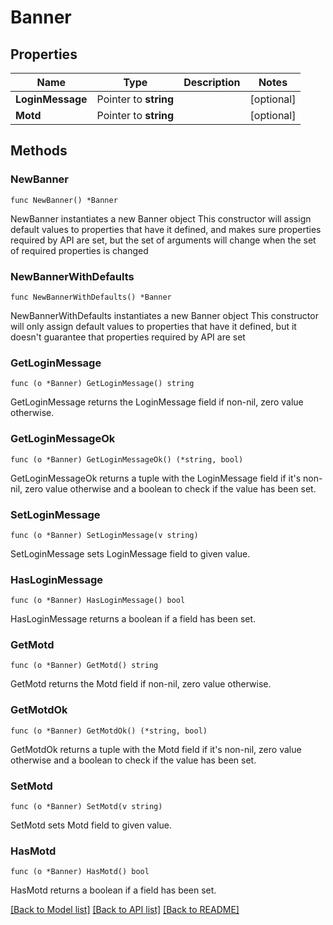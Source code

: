 # Banner

## Properties

Name | Type | Description | Notes
------------ | ------------- | ------------- | -------------
**LoginMessage** | Pointer to **string** |  | [optional] 
**Motd** | Pointer to **string** |  | [optional] 

## Methods

### NewBanner

`func NewBanner() *Banner`

NewBanner instantiates a new Banner object
This constructor will assign default values to properties that have it defined,
and makes sure properties required by API are set, but the set of arguments
will change when the set of required properties is changed

### NewBannerWithDefaults

`func NewBannerWithDefaults() *Banner`

NewBannerWithDefaults instantiates a new Banner object
This constructor will only assign default values to properties that have it defined,
but it doesn't guarantee that properties required by API are set

### GetLoginMessage

`func (o *Banner) GetLoginMessage() string`

GetLoginMessage returns the LoginMessage field if non-nil, zero value otherwise.

### GetLoginMessageOk

`func (o *Banner) GetLoginMessageOk() (*string, bool)`

GetLoginMessageOk returns a tuple with the LoginMessage field if it's non-nil, zero value otherwise
and a boolean to check if the value has been set.

### SetLoginMessage

`func (o *Banner) SetLoginMessage(v string)`

SetLoginMessage sets LoginMessage field to given value.

### HasLoginMessage

`func (o *Banner) HasLoginMessage() bool`

HasLoginMessage returns a boolean if a field has been set.

### GetMotd

`func (o *Banner) GetMotd() string`

GetMotd returns the Motd field if non-nil, zero value otherwise.

### GetMotdOk

`func (o *Banner) GetMotdOk() (*string, bool)`

GetMotdOk returns a tuple with the Motd field if it's non-nil, zero value otherwise
and a boolean to check if the value has been set.

### SetMotd

`func (o *Banner) SetMotd(v string)`

SetMotd sets Motd field to given value.

### HasMotd

`func (o *Banner) HasMotd() bool`

HasMotd returns a boolean if a field has been set.


[[Back to Model list]](../README.md#documentation-for-models) [[Back to API list]](../README.md#documentation-for-api-endpoints) [[Back to README]](../README.md)


